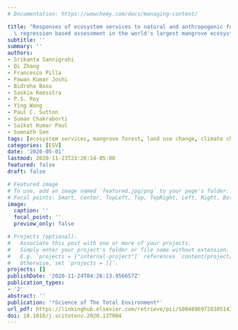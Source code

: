 ```yaml
---
# Documentation: https://wowchemy.com/docs/managing-content/

title: "Responses of ecosystem services to natural and anthropogenic forcings: A spatial\
  \ regression based assessment in the world's largest mangrove ecosystem"
subtitle: ''
summary: ''
authors:
- Srikanta Sannigrahi
- Qi Zhang
- Francesco Pilla
- Pawan Kumar Joshi
- Bidroha Basu
- Saskia Keesstra
- P.S. Roy
- Ying Wang
- Paul C. Sutton
- Suman Chakraborti
- Saikat Kumar Paul
- Somnath Sen
tags: [ecosystem services, mangrove forest, land use change, climate change]
categories: [ESV]
date: '2020-05-01'
lastmod: 2020-11-23T23:26:14-05:00
featured: false
draft: false

# Featured image
# To use, add an image named `featured.jpg/png` to your page's folder.
# Focal points: Smart, Center, TopLeft, Top, TopRight, Left, Right, BottomLeft, Bottom, BottomRight.
image:
  caption: ''
  focal_point: ''
  preview_only: false

# Projects (optional).
#   Associate this post with one or more of your projects.
#   Simply enter your project's folder or file name without extension.
#   E.g. `projects = ["internal-project"]` references `content/project/deep-learning/index.md`.
#   Otherwise, set `projects = []`.
projects: []
publishDate: '2020-11-24T04:26:13.956657Z'
publication_types:
- '2'
abstract: ''
publication: '*Science of The Total Environment*'
url_pdf: https://linkinghub.elsevier.com/retrieve/pii/S0048969720305143
doi: 10.1016/j.scitotenv.2020.137004
---
```

